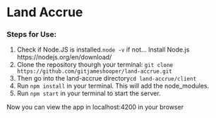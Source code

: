 <h1>Land Accrue</h1>
 
<h3>Steps for Use:</h3>
<ol>
<li>Check if Node.JS is installed.<code>node -v</code> if not... Install Node.js https://nodejs.org/en/download/</li>
<li>Clone the repository thourgh your terminal: <code>git clone https://github.com/gitjameshooper/land-accrue.git</code></li>
<li>Then go into the land-accrue directory<code>cd land-accrue/client</code></li>
<li>Run <code>npm install</code> in your terminal. This will add the node_modules.</li>
<li>Run <code>npm start</code> in your terminal to start the server.</li>
</ol>

<p>Now you can view the app in localhost:4200 in your browser</p>
 
